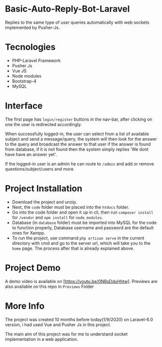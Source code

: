 # Basic-Auto-Reply-Bot-Laravel
Replies to the same type of user queries automatically with web sockets implemented by Pusher-Js.

# Tecnologies 
  * PHP-Laravel Framework
  * Pusher Js
  * Vue JS
  * Node modules
  * Bootstrap-4
  * MySQL

# Interface
The first page has `login/register` buttons in the nav-bar, after clicking on one the user is redirected accordingly. 

When successfully logged-in, the user can select from a list of available subject and send a message/query, the system will then look for the answer to the query and broadcast the answer to that user if the answer is found from database, if it is not found then the system simply replies 'We dont have have an answer yet'.

If the logged-in user is an admin he can route to `/admin` and add or remove questions/subject/users and more.

# Project Installation
 * Download the project and unzip. 
 * Next, the `code` folder must be placed into the `htdocs` folder.
 * Go into the code folder and open it up in cli, then run `composer install` for `/vendor` and `npm install` for `node_modules`.
 * Database (in `database` folder) must be imported into MySQL for the code to function properly, Database username and password are the default ones for Xampp.
 * To run the project, use command `php artisan serve` in the current directory with cmd and go to the server url, which will take you to the `home` page. The process after that is already explained above.

# Project Demo
A demo video is available on [https://youtu.be/0NBsDduHhtw]. Previews are also available on this repo in `Previews` Folder

# More Info
The project was created 10 months before today(1/9/2020) on Laravel-6.0 version, i had used Vue and Pusher Js in this project.

The main aim of this project was for me to understand socket implementation in a web application.
